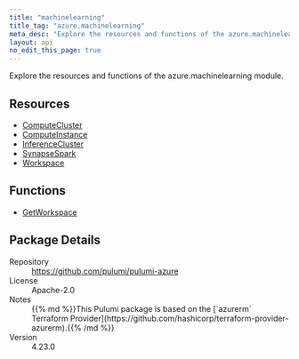 ```yaml
---
title: "machinelearning"
title_tag: "azure.machinelearning"
meta_desc: "Explore the resources and functions of the azure.machinelearning module."
layout: api
no_edit_this_page: true
---
```


<!-- WARNING: this file was generated by Pulumi Docs Generator. -->
<!-- Do not edit by hand unless you're certain you know what you are doing! -->

Explore the resources and functions of the azure.machinelearning module.

<h2 id="resources">Resources</h2>
<ul class="api">
    <li><a href="computecluster" title="ComputeCluster"><span class="api-symbol api-symbol--resource"></span>ComputeCluster</a></li>
    <li><a href="computeinstance" title="ComputeInstance"><span class="api-symbol api-symbol--resource"></span>ComputeInstance</a></li>
    <li><a href="inferencecluster" title="InferenceCluster"><span class="api-symbol api-symbol--resource"></span>InferenceCluster</a></li>
    <li><a href="synapsespark" title="SynapseSpark"><span class="api-symbol api-symbol--resource"></span>SynapseSpark</a></li>
    <li><a href="workspace" title="Workspace"><span class="api-symbol api-symbol--resource"></span>Workspace</a></li>
</ul>

<h2 id="functions">Functions</h2>
<ul class="api">
    <li><a href="getworkspace" title="GetWorkspace"><span class="api-symbol api-symbol--function"></span>GetWorkspace</a></li>
</ul>

<h2 id="package-details">Package Details</h2>
<dl class="package-details">
	<dt>Repository</dt>
	<dd><a href="https://github.com/pulumi/pulumi-azure">https://github.com/pulumi/pulumi-azure</a></dd>
	<dt>License</dt>
	<dd>Apache-2.0</dd>
	<dt>Notes</dt>
	<dd>{{% md %}}This Pulumi package is based on the [`azurerm` Terraform Provider](https://github.com/hashicorp/terraform-provider-azurerm).{{% /md %}}</dd>
	<dt>Version</dt>
	<dd>4.23.0</dd>
</dl>

